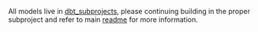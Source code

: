 All models live in [dbt_subprojects](../dbt_subprojects/), please continuing building in the proper subproject and refer to main [readme](../README.md) for more information.